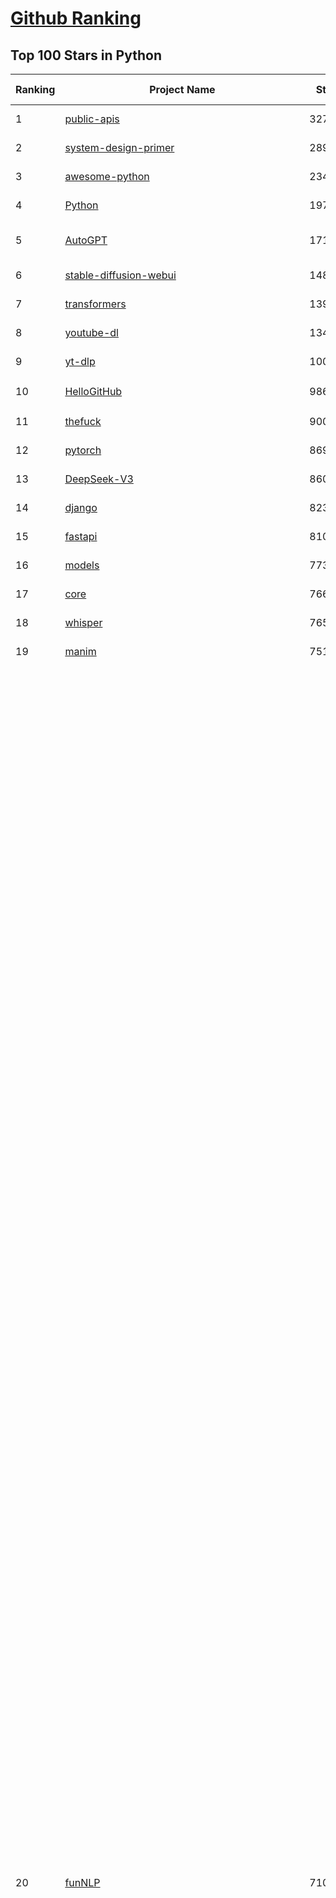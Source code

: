 [Github Ranking](../README.md)
==========

## Top 100 Stars in Python

| Ranking | Project Name | Stars | Forks | Language | Open Issues | Description | Last Commit |
| ------- | ------------ | ----- | ----- | -------- | ----------- | ----------- | ----------- |
| 1 | [public-apis](https://github.com/public-apis/public-apis) | 327827 | 34757 | Python | 48 | A collective list of free APIs | 2024-10-31T19:50:02Z |
| 2 | [system-design-primer](https://github.com/donnemartin/system-design-primer) | 289512 | 48179 | Python | 232 | Learn how to design large-scale systems. Prep for the system design interview.  Includes Anki flashcards. | 2024-12-02T01:10:39Z |
| 3 | [awesome-python](https://github.com/vinta/awesome-python) | 234440 | 25305 | Python | 0 | An opinionated list of awesome Python frameworks, libraries, software and resources. | 2024-08-11T17:10:18Z |
| 4 | [Python](https://github.com/TheAlgorithms/Python) | 197434 | 46274 | Python | 64 | All Algorithms implemented in Python | 2025-02-14T13:49:10Z |
| 5 | [AutoGPT](https://github.com/Significant-Gravitas/AutoGPT) | 171631 | 45079 | Python | 169 | AutoGPT is the vision of accessible AI for everyone, to use and to build on. Our mission is to provide the tools, so that you can focus on what matters. | 2025-02-19T03:12:44Z |
| 6 | [stable-diffusion-webui](https://github.com/AUTOMATIC1111/stable-diffusion-webui) | 148002 | 27658 | Python | 2299 | Stable Diffusion web UI | 2025-02-18T13:59:48Z |
| 7 | [transformers](https://github.com/huggingface/transformers) | 139661 | 28008 | Python | 988 | 🤗 Transformers: State-of-the-art Machine Learning for Pytorch, TensorFlow, and JAX. | 2025-02-18T22:43:36Z |
| 8 | [youtube-dl](https://github.com/ytdl-org/youtube-dl) | 134262 | 10207 | Python | 3690 | Command-line program to download videos from YouTube.com and other video sites | 2025-02-07T00:01:51Z |
| 9 | [yt-dlp](https://github.com/yt-dlp/yt-dlp) | 100863 | 7902 | Python | 1498 | A feature-rich command-line audio/video downloader | 2025-02-19T02:48:47Z |
| 10 | [HelloGitHub](https://github.com/521xueweihan/HelloGitHub) | 98607 | 9819 | Python | 192 | :octocat: 分享 GitHub 上有趣、入门级的开源项目。Share interesting, entry-level open source projects on GitHub. | 2025-01-27T03:53:33Z |
| 11 | [thefuck](https://github.com/nvbn/thefuck) | 90074 | 3627 | Python | 274 | Magnificent app which corrects your previous console command. | 2024-07-19T14:56:13Z |
| 12 | [pytorch](https://github.com/pytorch/pytorch) | 86992 | 23392 | Python | 14519 | Tensors and Dynamic neural networks in Python with strong GPU acceleration | 2025-02-19T04:05:27Z |
| 13 | [DeepSeek-V3](https://github.com/deepseek-ai/DeepSeek-V3) | 86081 | 13861 | Python | 101 | None | 2025-02-18T10:04:06Z |
| 14 | [django](https://github.com/django/django) | 82374 | 32264 | Python | 0 | The Web framework for perfectionists with deadlines. | 2025-02-18T16:29:56Z |
| 15 | [fastapi](https://github.com/fastapi/fastapi) | 81052 | 6965 | Python | 50 | FastAPI framework, high performance, easy to learn, fast to code, ready for production | 2025-02-18T18:44:24Z |
| 16 | [models](https://github.com/tensorflow/models) | 77380 | 45687 | Python | 1064 | Models and examples built with TensorFlow | 2025-02-18T21:43:31Z |
| 17 | [core](https://github.com/home-assistant/core) | 76607 | 32535 | Python | 2911 | :house_with_garden: Open source home automation that puts local control and privacy first. | 2025-02-19T03:15:02Z |
| 18 | [whisper](https://github.com/openai/whisper) | 76505 | 9144 | Python | 0 | Robust Speech Recognition via Large-Scale Weak Supervision | 2025-01-04T20:56:17Z |
| 19 | [manim](https://github.com/3b1b/manim) | 75102 | 6541 | Python | 437 | Animation engine for explanatory math videos | 2025-01-08T16:22:03Z |
| 20 | [funNLP](https://github.com/fighting41love/funNLP) | 71035 | 14683 | Python | 30 | 中英文敏感词、语言检测、中外手机/电话归属地/运营商查询、名字推断性别、手机号抽取、身份证抽取、邮箱抽取、中日文人名库、中文缩写库、拆字词典、词汇情感值、停用词、反动词表、暴恐词表、繁简体转换、英文模拟中文发音、汪峰歌词生成器、职业名称词库、同义词库、反义词库、否定词库、汽车品牌词库、汽车零件词库、连续英文切割、各种中文词向量、公司名字大全、古诗词库、IT词库、财经词库、成语词库、地名词库、历史名人词库、诗词词库、医学词库、饮食词库、法律词库、汽车词库、动物词库、中文聊天语料、中文谣言数据、百度中文问答数据集、句子相似度匹配算法集合、bert资源、文本生成&摘要相关工具、cocoNLP信息抽取工具、国内电话号码正则匹配、清华大学XLORE:中英文跨语言百科知识图谱、清华大学人工智能技术系列报告、自然语言生成、NLU太难了系列、自动对联数据及机器人、用户名黑名单列表、罪名法务名词及分类模型、微信公众号语料、cs224n深度学习自然语言处理课程、中文手写汉字识别、中文自然语言处理 语料/数据集、变量命名神器、分词语料库+代码、任务型对话英文数据集、ASR 语音数据集 + 基于深度学习的中文语音识别系统、笑声检测器、Microsoft多语言数字/单位/如日期时间识别包、中华新华字典数据库及api(包括常用歇后语、成语、词语和汉字)、文档图谱自动生成、SpaCy 中文模型、Common Voice语音识别数据集新版、神经网络关系抽取、基于bert的命名实体识别、关键词(Keyphrase)抽取包pke、基于医疗领域知识图谱的问答系统、基于依存句法与语义角色标注的事件三元组抽取、依存句法分析4万句高质量标注数据、cnocr：用来做中文OCR的Python3包、中文人物关系知识图谱项目、中文nlp竞赛项目及代码汇总、中文字符数据、speech-aligner: 从“人声语音”及其“语言文本”产生音素级别时间对齐标注的工具、AmpliGraph: 知识图谱表示学习(Python)库：知识图谱概念链接预测、Scattertext 文本可视化(python)、语言/知识表示工具：BERT & ERNIE、中文对比英文自然语言处理NLP的区别综述、Synonyms中文近义词工具包、HarvestText领域自适应文本挖掘工具（新词发现-情感分析-实体链接等）、word2word：(Python)方便易用的多语言词-词对集：62种语言/3,564个多语言对、语音识别语料生成工具：从具有音频/字幕的在线视频创建自动语音识别(ASR)语料库、构建医疗实体识别的模型（包含词典和语料标注）、单文档非监督的关键词抽取、Kashgari中使用gpt-2语言模型、开源的金融投资数据提取工具、文本自动摘要库TextTeaser: 仅支持英文、人民日报语料处理工具集、一些关于自然语言的基本模型、基于14W歌曲知识库的问答尝试--功能包括歌词接龙and已知歌词找歌曲以及歌曲歌手歌词三角关系的问答、基于Siamese bilstm模型的相似句子判定模型并提供训练数据集和测试数据集、用Transformer编解码模型实现的根据Hacker News文章标题自动生成评论、用BERT进行序列标记和文本分类的模板代码、LitBank：NLP数据集——支持自然语言处理和计算人文学科任务的100部带标记英文小说语料、百度开源的基准信息抽取系统、虚假新闻数据集、Facebook: LAMA语言模型分析，提供Transformer-XL/BERT/ELMo/GPT预训练语言模型的统一访问接口、CommonsenseQA：面向常识的英文QA挑战、中文知识图谱资料、数据及工具、各大公司内部里大牛分享的技术文档 PDF 或者 PPT、自然语言生成SQL语句（英文）、中文NLP数据增强（EDA）工具、英文NLP数据增强工具 、基于医药知识图谱的智能问答系统、京东商品知识图谱、基于mongodb存储的军事领域知识图谱问答项目、基于远监督的中文关系抽取、语音情感分析、中文ULMFiT-情感分析-文本分类-语料及模型、一个拍照做题程序、世界各国大规模人名库、一个利用有趣中文语料库 qingyun 训练出来的中文聊天机器人、中文聊天机器人seqGAN、省市区镇行政区划数据带拼音标注、教育行业新闻语料库包含自动文摘功能、开放了对话机器人-知识图谱-语义理解-自然语言处理工具及数据、中文知识图谱：基于百度百科中文页面-抽取三元组信息-构建中文知识图谱、masr: 中文语音识别-提供预训练模型-高识别率、Python音频数据增广库、中文全词覆盖BERT及两份阅读理解数据、ConvLab：开源多域端到端对话系统平台、中文自然语言处理数据集、基于最新版本rasa搭建的对话系统、基于TensorFlow和BERT的管道式实体及关系抽取、一个小型的证券知识图谱/知识库、复盘所有NLP比赛的TOP方案、OpenCLaP：多领域开源中文预训练语言模型仓库、UER：基于不同语料+编码器+目标任务的中文预训练模型仓库、中文自然语言处理向量合集、基于金融-司法领域(兼有闲聊性质)的聊天机器人、g2pC：基于上下文的汉语读音自动标记模块、Zincbase 知识图谱构建工具包、诗歌质量评价/细粒度情感诗歌语料库、快速转化「中文数字」和「阿拉伯数字」、百度知道问答语料库、基于知识图谱的问答系统、jieba_fast 加速版的jieba、正则表达式教程、中文阅读理解数据集、基于BERT等最新语言模型的抽取式摘要提取、Python利用深度学习进行文本摘要的综合指南、知识图谱深度学习相关资料整理、维基大规模平行文本语料、StanfordNLP 0.2.0：纯Python版自然语言处理包、NeuralNLP-NeuralClassifier：腾讯开源深度学习文本分类工具、端到端的封闭域对话系统、中文命名实体识别：NeuroNER vs. BertNER、新闻事件线索抽取、2019年百度的三元组抽取比赛：“科学空间队”源码、基于依存句法的开放域文本知识三元组抽取和知识库构建、中文的GPT2训练代码、ML-NLP - 机器学习(Machine Learning)NLP面试中常考到的知识点和代码实现、nlp4han:中文自然语言处理工具集(断句/分词/词性标注/组块/句法分析/语义分析/NER/N元语法/HMM/代词消解/情感分析/拼写检查、XLM：Facebook的跨语言预训练语言模型、用基于BERT的微调和特征提取方法来进行知识图谱百度百科人物词条属性抽取、中文自然语言处理相关的开放任务-数据集-当前最佳结果、CoupletAI - 基于CNN+Bi-LSTM+Attention 的自动对对联系统、抽象知识图谱、MiningZhiDaoQACorpus - 580万百度知道问答数据挖掘项目、brat rapid annotation tool: 序列标注工具、大规模中文知识图谱数据：1.4亿实体、数据增强在机器翻译及其他nlp任务中的应用及效果、allennlp阅读理解:支持多种数据和模型、PDF表格数据提取工具 、 Graphbrain：AI开源软件库和科研工具，目的是促进自动意义提取和文本理解以及知识的探索和推断、简历自动筛选系统、基于命名实体识别的简历自动摘要、中文语言理解测评基准，包括代表性的数据集&基准模型&语料库&排行榜、树洞 OCR 文字识别 、从包含表格的扫描图片中识别表格和文字、语声迁移、Python口语自然语言处理工具集(英文)、 similarity：相似度计算工具包，java编写、海量中文预训练ALBERT模型 、Transformers 2.0 、基于大规模音频数据集Audioset的音频增强 、Poplar：网页版自然语言标注工具、图片文字去除，可用于漫画翻译 、186种语言的数字叫法库、Amazon发布基于知识的人-人开放领域对话数据集 、中文文本纠错模块代码、繁简体转换 、 Python实现的多种文本可读性评价指标、类似于人名/地名/组织机构名的命名体识别数据集 、东南大学《知识图谱》研究生课程(资料)、. 英文拼写检查库 、 wwsearch是企业微信后台自研的全文检索引擎、CHAMELEON：深度学习新闻推荐系统元架构 、 8篇论文梳理BERT相关模型进展与反思、DocSearch：免费文档搜索引擎、 LIDA：轻量交互式对话标注工具 、aili - the fastest in-memory index in the East 东半球最快并发索引 、知识图谱车音工作项目、自然语言生成资源大全 、中日韩分词库mecab的Python接口库、中文文本摘要/关键词提取、汉字字符特征提取器 (featurizer)，提取汉字的特征（发音特征、字形特征）用做深度学习的特征、中文生成任务基准测评 、中文缩写数据集、中文任务基准测评 - 代表性的数据集-基准(预训练)模型-语料库-baseline-工具包-排行榜、PySS3：面向可解释AI的SS3文本分类器机器可视化工具 、中文NLP数据集列表、COPE - 格律诗编辑程序、doccano：基于网页的开源协同多语言文本标注工具 、PreNLP：自然语言预处理库、简单的简历解析器，用来从简历中提取关键信息、用于中文闲聊的GPT2模型：GPT2-chitchat、基于检索聊天机器人多轮响应选择相关资源列表(Leaderboards、Datasets、Papers)、(Colab)抽象文本摘要实现集锦(教程 、词语拼音数据、高效模糊搜索工具、NLP数据增广资源集、微软对话机器人框架 、 GitHub Typo Corpus：大规模GitHub多语言拼写错误/语法错误数据集、TextCluster：短文本聚类预处理模块 Short text cluster、面向语音识别的中文文本规范化、BLINK：最先进的实体链接库、BertPunc：基于BERT的最先进标点修复模型、Tokenizer：快速、可定制的文本词条化库、中文语言理解测评基准，包括代表性的数据集、基准(预训练)模型、语料库、排行榜、spaCy 医学文本挖掘与信息提取 、 NLP任务示例项目代码集、 python拼写检查库、chatbot-list - 行业内关于智能客服、聊天机器人的应用和架构、算法分享和介绍、语音质量评价指标(MOSNet, BSSEval, STOI, PESQ, SRMR)、 用138GB语料训练的法文RoBERTa预训练语言模型 、BERT-NER-Pytorch：三种不同模式的BERT中文NER实验、无道词典 - 有道词典的命令行版本，支持英汉互查和在线查询、2019年NLP亮点回顾、 Chinese medical dialogue data 中文医疗对话数据集 、最好的汉字数字(中文数字)-阿拉伯数字转换工具、 基于百科知识库的中文词语多词义/义项获取与特定句子词语语义消歧、awesome-nlp-sentiment-analysis - 情感分析、情绪原因识别、评价对象和评价词抽取、LineFlow：面向所有深度学习框架的NLP数据高效加载器、中文医学NLP公开资源整理 、MedQuAD：(英文)医学问答数据集、将自然语言数字串解析转换为整数和浮点数、Transfer Learning in Natural Language Processing (NLP) 、面向语音识别的中文/英文发音辞典、Tokenizers：注重性能与多功能性的最先进分词器、CLUENER 细粒度命名实体识别 Fine Grained Named Entity Recognition、 基于BERT的中文命名实体识别、中文谣言数据库、NLP数据集/基准任务大列表、nlp相关的一些论文及代码, 包括主题模型、词向量(Word Embedding)、命名实体识别(NER)、文本分类(Text Classificatin)、文本生成(Text Generation)、文本相似性(Text Similarity)计算等，涉及到各种与nlp相关的算法，基于keras和tensorflow 、Python文本挖掘/NLP实战示例、 Blackstone：面向非结构化法律文本的spaCy pipeline和NLP模型通过同义词替换实现文本“变脸” 、中文 预训练 ELECTREA 模型: 基于对抗学习 pretrain Chinese Model 、albert-chinese-ner - 用预训练语言模型ALBERT做中文NER 、基于GPT2的特定主题文本生成/文本增广、开源预训练语言模型合集、多语言句向量包、编码、标记和实现：一种可控高效的文本生成方法、 英文脏话大列表 、attnvis：GPT2、BERT等transformer语言模型注意力交互可视化、CoVoST：Facebook发布的多语种语音-文本翻译语料库，包括11种语言(法语、德语、荷兰语、俄语、西班牙语、意大利语、土耳其语、波斯语、瑞典语、蒙古语和中文)的语音、文字转录及英文译文、Jiagu自然语言处理工具 - 以BiLSTM等模型为基础，提供知识图谱关系抽取 中文分词 词性标注 命名实体识别 情感分析 新词发现 关键词 文本摘要 文本聚类等功能、用unet实现对文档表格的自动检测，表格重建、NLP事件提取文献资源列表 、 金融领域自然语言处理研究资源大列表、CLUEDatasetSearch - 中英文NLP数据集：搜索所有中文NLP数据集，附常用英文NLP数据集 、medical_NER - 中文医学知识图谱命名实体识别 、(哈佛)讲因果推理的免费书、知识图谱相关学习资料/数据集/工具资源大列表、Forte：灵活强大的自然语言处理pipeline工具集 、Python字符串相似性算法库、PyLaia：面向手写文档分析的深度学习工具包、TextFooler：针对文本分类/推理的对抗文本生成模块、Haystack：灵活、强大的可扩展问答(QA)框架、中文关键短语抽取工具 | 2024-05-10T07:38:24Z |
| 21 | [flask](https://github.com/pallets/flask) | 68843 | 16292 | Python | 2 | The Python micro framework for building web applications. | 2025-01-05T17:10:05Z |
| 22 | [screenshot-to-code](https://github.com/abi/screenshot-to-code) | 68412 | 8399 | Python | 91 | Drop in a screenshot and convert it to clean code (HTML/Tailwind/React/Vue) | 2025-02-18T21:29:11Z |
| 23 | [devops-exercises](https://github.com/bregman-arie/devops-exercises) | 67889 | 15159 | Python | 32 | Linux, Jenkins, AWS, SRE, Prometheus, Docker, Python, Ansible, Git, Kubernetes, Terraform, OpenStack, SQL, NoSQL, Azure, GCP, DNS, Elastic, Network, Virtualization. DevOps Interview Questions | 2025-01-25T17:57:43Z |
| 24 | [ComfyUI](https://github.com/comfyanonymous/ComfyUI) | 67601 | 7249 | Python | 1943 | The most powerful and modular diffusion model GUI, api and backend with a graph/nodes interface. | 2025-02-18T22:53:02Z |
| 25 | [gpt_academic](https://github.com/binary-husky/gpt_academic) | 67558 | 8292 | Python | 234 | 为GPT/GLM等LLM大语言模型提供实用化交互接口，特别优化论文阅读/润色/写作体验，模块化设计，支持自定义快捷按钮&函数插件，支持Python和C++等项目剖析&自译解功能，PDF/LaTex论文翻译&总结功能，支持并行问询多种LLM模型，支持chatglm3等本地模型。接入通义千问, deepseekcoder, 讯飞星火, 文心一言, llama2, rwkv, claude2, moss等。 | 2025-02-12T16:20:25Z |
| 26 | [awesome-machine-learning](https://github.com/josephmisiti/awesome-machine-learning) | 66975 | 14796 | Python | 0 | A curated list of awesome Machine Learning frameworks, libraries and software. | 2025-02-13T13:51:00Z |
| 27 | [d2l-zh](https://github.com/d2l-ai/d2l-zh) | 65867 | 11259 | Python | 0 | 《动手学深度学习》：面向中文读者、能运行、可讨论。中英文版被70多个国家的500多所大学用于教学。 | 2024-07-30T09:32:19Z |
| 28 | [cpython](https://github.com/python/cpython) | 65349 | 31134 | Python | 7213 | The Python programming language | 2025-02-19T00:52:46Z |
| 29 | [ansible](https://github.com/ansible/ansible) | 64083 | 23969 | Python | 539 | Ansible is a radically simple IT automation platform that makes your applications and systems easier to deploy and maintain. Automate everything from code deployment to network configuration to cloud management, in a language that approaches plain English, using SSH, with no agents to install on remote systems. https://docs.ansible.com. | 2025-02-18T21:42:22Z |
| 30 | [gpt4free](https://github.com/xtekky/gpt4free) | 63594 | 13550 | Python | 55 | The official gpt4free repository \| various collection of powerful language models \| o3 mini and deepseek r1 | 2025-02-12T17:26:25Z |
| 31 | [PayloadsAllTheThings](https://github.com/swisskyrepo/PayloadsAllTheThings) | 63251 | 15006 | Python | 0 | A list of useful payloads and bypass for Web Application Security and Pentest/CTF | 2025-02-18T20:50:17Z |
| 32 | [keras](https://github.com/keras-team/keras) | 62580 | 19519 | Python | 223 | Deep Learning for humans | 2025-02-18T22:24:10Z |
| 33 | [sherlock](https://github.com/sherlock-project/sherlock) | 62501 | 7189 | Python | 73 | Hunt down social media accounts by username across social networks | 2025-02-17T06:07:27Z |
| 34 | [scikit-learn](https://github.com/scikit-learn/scikit-learn) | 61140 | 25595 | Python | 1565 | scikit-learn: machine learning in Python | 2025-02-18T22:51:36Z |
| 35 | [new-pac](https://github.com/Alvin9999/new-pac) | 58651 | 9739 | Python | 418 | 翻墙-科学上网、自由上网、免费科学上网、免费翻墙、fanqiang、油管youtube/视频下载、软件、VPN、一键翻墙浏览器，vps一键搭建翻墙服务器脚本/教程，免费shadowsocks/ss/ssr/v2ray/goflyway账号/节点，翻墙梯子，电脑、手机、iOS、安卓、windows、Mac、Linux、路由器翻墙、科学上网、youtube视频下载、youtube油管镜像/免翻墙网站、美区apple id共享账号、翻墙-科学上网-梯子 | 2025-02-19T04:02:15Z |
| 36 | [annotated_deep_learning_paper_implementations](https://github.com/labmlai/annotated_deep_learning_paper_implementations) | 58620 | 5968 | Python | 31 | 🧑‍🏫 60+ Implementations/tutorials of deep learning papers with side-by-side notes 📝; including transformers (original, xl, switch, feedback, vit, ...), optimizers (adam, adabelief, sophia, ...), gans(cyclegan, stylegan2, ...), 🎮 reinforcement learning (ppo, dqn), capsnet, distillation, ... 🧠 | 2024-08-24T09:18:59Z |
| 37 | [open-interpreter](https://github.com/OpenInterpreter/open-interpreter) | 58375 | 4994 | Python | 208 | A natural language interface for computers | 2025-01-24T13:02:04Z |
| 38 | [localstack](https://github.com/localstack/localstack) | 57745 | 4082 | Python | 268 | 💻 A fully functional local AWS cloud stack. Develop and test your cloud & Serverless apps offline | 2025-02-19T01:30:10Z |
| 39 | [llama](https://github.com/meta-llama/llama) | 57650 | 9706 | Python | 420 | Inference code for Llama models | 2025-01-26T21:42:26Z |
| 40 | [private-gpt](https://github.com/zylon-ai/private-gpt) | 55254 | 7415 | Python | 240 | Interact with your documents using the power of GPT, 100% privately, no data leaks | 2024-11-13T19:30:32Z |
| 41 | [you-get](https://github.com/soimort/you-get) | 54947 | 9713 | Python | 0 | :arrow_double_down: Dumb downloader that scrapes the web | 2025-01-04T02:13:08Z |
| 42 | [scrapy](https://github.com/scrapy/scrapy) | 54217 | 10655 | Python | 436 | Scrapy, a fast high-level web crawling & scraping framework for Python. | 2025-02-16T19:28:58Z |
| 43 | [face_recognition](https://github.com/ageitgey/face_recognition) | 54147 | 13557 | Python | 758 | The world's simplest facial recognition api for Python and the command line | 2024-08-21T06:22:36Z |
| 44 | [Real-Time-Voice-Cloning](https://github.com/CorentinJ/Real-Time-Voice-Cloning) | 53540 | 8893 | Python | 198 | Clone a voice in 5 seconds to generate arbitrary speech in real-time | 2024-08-14T19:54:03Z |
| 45 | [faceswap](https://github.com/deepfakes/faceswap) | 53280 | 13328 | Python | 29 | Deepfakes Software For All | 2024-11-19T23:13:32Z |
| 46 | [gpt-engineer](https://github.com/AntonOsika/gpt-engineer) | 53123 | 6938 | Python | 19 | Platform to experiment with the AI Software Engineer. Terminal based. NOTE: Very different from https://gptengineer.app | 2024-11-17T22:47:32Z |
| 47 | [openpilot](https://github.com/commaai/openpilot) | 52544 | 9461 | Python | 111 | openpilot is an operating system for robotics. Currently, it upgrades the driver assistance system on 275+ supported cars. | 2025-02-19T03:49:34Z |
| 48 | [requests](https://github.com/psf/requests) | 52520 | 9382 | Python | 187 | A simple, yet elegant, HTTP library. | 2025-02-17T12:40:19Z |
| 49 | [yolov5](https://github.com/ultralytics/yolov5) | 52406 | 16686 | Python | 198 | YOLOv5 🚀 in PyTorch > ONNX > CoreML > TFLite | 2025-01-30T16:42:48Z |
| 50 | [hackingtool](https://github.com/Z4nzu/hackingtool) | 51617 | 5569 | Python | 46 | ALL IN ONE Hacking Tool For Hackers | 2024-07-31T13:30:04Z |
| 51 | [rich](https://github.com/Textualize/rich) | 50804 | 1783 | Python | 195 | Rich is a Python library for rich text and beautiful formatting in the terminal. | 2024-12-02T16:01:57Z |
| 52 | [grok-1](https://github.com/xai-org/grok-1) | 49989 | 8341 | Python | 80 | Grok open release | 2024-08-30T04:17:25Z |
| 53 | [langflow](https://github.com/langflow-ai/langflow) | 48461 | 5305 | Python | 300 | Langflow is a low-code app builder for RAG and multi-agent AI applications. It’s Python-based and agnostic to any model, API, or database. | 2025-02-18T22:05:35Z |
| 54 | [professional-programming](https://github.com/charlax/professional-programming) | 47330 | 3751 | Python | 0 | A collection of learning resources for curious software engineers | 2025-02-15T15:56:30Z |
| 55 | [big-list-of-naughty-strings](https://github.com/minimaxir/big-list-of-naughty-strings) | 46970 | 2152 | Python | 69 | The Big List of Naughty Strings is a list of strings which have a high probability of causing issues when used as user-input data. | 2024-04-18T03:26:59Z |
| 56 | [OpenHands](https://github.com/All-Hands-AI/OpenHands) | 46810 | 5143 | Python | 252 | 🙌 OpenHands: Code Less, Make More | 2025-02-19T02:43:12Z |
| 57 | [PaddleOCR](https://github.com/PaddlePaddle/PaddleOCR) | 46521 | 8009 | Python | 23 | Awesome multilingual OCR toolkits based on PaddlePaddle (practical ultra lightweight OCR system, support 80+ languages recognition, provide data annotation and synthesis tools, support training and deployment among server, mobile, embedded and IoT devices) | 2025-02-18T23:39:00Z |
| 58 | [MetaGPT](https://github.com/geekan/MetaGPT) | 46425 | 5529 | Python | 48 | 🌟 The Multi-Agent Framework: First AI Software Company, Towards Natural Language Programming | 2025-02-18T12:25:51Z |
| 59 | [pandas](https://github.com/pandas-dev/pandas) | 44620 | 18236 | Python | 3616 | Flexible and powerful data analysis / manipulation library for Python, providing labeled data structures similar to R data.frame objects, statistical functions, and much more | 2025-02-19T02:35:42Z |
| 60 | [30-Days-Of-Python](https://github.com/Asabeneh/30-Days-Of-Python) | 44570 | 8530 | Python | 52 | 30 days of Python programming challenge is a step-by-step guide to learn the Python programming language in 30 days. This challenge may take more than100 days, follow your own pace.  These videos may help too: https://www.youtube.com/channel/UC7PNRuno1rzYPb1xLa4yktw | 2025-02-11T09:58:01Z |
| 61 | [Deep-Live-Cam](https://github.com/hacksider/Deep-Live-Cam) | 43971 | 6440 | Python | 7 | real time face swap and one-click video deepfake with only a single image | 2025-02-14T09:33:35Z |
| 62 | [Fooocus](https://github.com/lllyasviel/Fooocus) | 43289 | 6451 | Python | 199 | Focus on prompting and generating | 2025-01-24T10:55:35Z |
| 63 | [text-generation-webui](https://github.com/oobabooga/text-generation-webui) | 42537 | 5498 | Python | 210 | A Gradio web UI for Large Language Models with support for multiple inference backends. | 2025-02-18T15:02:52Z |
| 64 | [ChatGLM-6B](https://github.com/THUDM/ChatGLM-6B) | 41031 | 5237 | Python | 556 | ChatGLM-6B: An Open Bilingual Dialogue Language Model \| 开源双语对话语言模型 | 2024-06-27T04:05:25Z |
| 65 | [python-patterns](https://github.com/faif/python-patterns) | 40947 | 6954 | Python | 11 | A collection of design patterns/idioms in Python | 2024-09-05T20:53:59Z |
| 66 | [LLaMA-Factory](https://github.com/hiyouga/LLaMA-Factory) | 40906 | 5022 | Python | 286 | Unified Efficient Fine-Tuning of 100+ LLMs & VLMs (ACL 2024) | 2025-02-18T10:29:29Z |
| 67 | [GPT-SoVITS](https://github.com/RVC-Boss/GPT-SoVITS) | 40754 | 4544 | Python | 700 | 1 min voice data can also be used to train a good TTS model! (few shot voice cloning) | 2025-02-18T07:23:38Z |
| 68 | [odoo](https://github.com/odoo/odoo) | 40676 | 26415 | Python | 3018 | Odoo. Open Source Apps To Grow Your Business. | 2025-02-19T03:32:14Z |
| 69 | [diagrams](https://github.com/mingrammer/diagrams) | 40303 | 2587 | Python | 306 | :art: Diagram as Code for prototyping cloud system architectures | 2025-02-11T07:01:44Z |
| 70 | [stablediffusion](https://github.com/Stability-AI/stablediffusion) | 40125 | 5156 | Python | 242 | High-Resolution Image Synthesis with Latent Diffusion Models | 2024-10-10T21:28:57Z |
| 71 | [ailearning](https://github.com/apachecn/ailearning) | 40119 | 11502 | Python | 2 | AiLearning：数据分析+机器学习实战+线性代数+PyTorch+NLTK+TF2 | 2024-11-12T16:21:55Z |
| 72 | [sentry](https://github.com/getsentry/sentry) | 40045 | 4264 | Python | 2084 | Developer-first error tracking and performance monitoring | 2025-02-19T02:47:05Z |
| 73 | [autogen](https://github.com/microsoft/autogen) | 39705 | 5835 | Python | 524 | A programming framework for agentic AI 🤖 PyPi: autogen-agentchat Discord: https://aka.ms/autogen-discord Office Hour: https://aka.ms/autogen-officehour | 2025-02-19T01:17:43Z |
| 74 | [black](https://github.com/psf/black) | 39606 | 2524 | Python | 343 | The uncompromising Python code formatter | 2025-02-18T15:30:12Z |
| 75 | [nanoGPT](https://github.com/karpathy/nanoGPT) | 39418 | 6439 | Python | 219 | The simplest, fastest repository for training/finetuning medium-sized GPTs. | 2024-12-09T23:53:04Z |
| 76 | [ColossalAI](https://github.com/hpcaitech/ColossalAI) | 39340 | 4394 | Python | 402 | Making large AI models cheaper, faster and more accessible | 2025-02-19T01:46:11Z |
| 77 | [llama_index](https://github.com/run-llama/llama_index) | 39036 | 5571 | Python | 644 | LlamaIndex is the leading framework for building LLM-powered agents over your data. | 2025-02-18T01:22:06Z |
| 78 | [cheat.sh](https://github.com/chubin/cheat.sh) | 38958 | 1808 | Python | 120 | the only cheat sheet you need | 2025-02-01T13:32:00Z |
| 79 | [airflow](https://github.com/apache/airflow) | 38827 | 14676 | Python | 1102 | Apache Airflow - A platform to programmatically author, schedule, and monitor workflows | 2025-02-18T21:01:01Z |
| 80 | [Deep-Learning-Papers-Reading-Roadmap](https://github.com/floodsung/Deep-Learning-Papers-Reading-Roadmap) | 38765 | 7345 | Python | 50 | Deep Learning papers reading roadmap for anyone who are eager to learn this amazing tech! | 2022-11-27T13:18:32Z |
| 81 | [bert](https://github.com/google-research/bert) | 38667 | 9662 | Python | 790 | TensorFlow code and pre-trained models for BERT | 2024-07-23T23:39:41Z |
| 82 | [vllm](https://github.com/vllm-project/vllm) | 38404 | 5762 | Python | 1273 | A high-throughput and memory-efficient inference and serving engine for LLMs | 2025-02-19T03:40:20Z |
| 83 | [mitmproxy](https://github.com/mitmproxy/mitmproxy) | 37952 | 4105 | Python | 322 | An interactive TLS-capable intercepting HTTP proxy for penetration testers and software developers. | 2025-02-17T12:03:21Z |
| 84 | [FastChat](https://github.com/lm-sys/FastChat) | 37830 | 4622 | Python | 798 | An open platform for training, serving, and evaluating large language models. Release repo for Vicuna and Chatbot Arena. | 2025-02-18T20:55:27Z |
| 85 | [TTS](https://github.com/coqui-ai/TTS) | 37792 | 4720 | Python | 14 | 🐸💬 - a deep learning toolkit for Text-to-Speech, battle-tested in research and production | 2024-08-16T12:07:14Z |
| 86 | [streamlit](https://github.com/streamlit/streamlit) | 37555 | 3241 | Python | 949 | Streamlit — A faster way to build and share data apps. | 2025-02-19T02:17:45Z |
| 87 | [ragflow](https://github.com/infiniflow/ragflow) | 37422 | 3323 | Python | 1015 | RAGFlow is an open-source RAG (Retrieval-Augmented Generation) engine based on deep document understanding. | 2025-02-19T03:50:57Z |
| 88 | [WeChatMsg](https://github.com/LC044/WeChatMsg) | 37346 | 3848 | Python | 59 | 提取微信聊天记录，将其导出成HTML、Word、Excel文档永久保存，对聊天记录进行分析生成年度聊天报告，用聊天数据训练专属于个人的AI聊天助手 | 2025-01-02T13:14:29Z |
| 89 | [quivr](https://github.com/QuivrHQ/quivr) | 37325 | 3622 | Python | 40 | Opiniated RAG for integrating GenAI in your apps 🧠   Focus on your product rather than the RAG. Easy integration in existing products with customisation!  Any LLM: GPT4, Groq, Llama. Any Vectorstore: PGVector, Faiss. Any Files. Anyway you want.  | 2025-02-12T17:14:51Z |
| 90 | [Open-Assistant](https://github.com/LAION-AI/Open-Assistant) | 37240 | 3255 | Python | 226 | OpenAssistant is a chat-based assistant that understands tasks, can interact with third-party systems, and retrieve information dynamically to do so. | 2024-08-17T01:55:35Z |
| 91 | [python-cheatsheet](https://github.com/gto76/python-cheatsheet) | 36863 | 6531 | Python | 5 | Comprehensive Python Cheatsheet | 2025-02-18T17:46:49Z |
| 92 | [DeepSpeed](https://github.com/deepspeedai/DeepSpeed) | 36818 | 4244 | Python | 1001 | DeepSpeed is a deep learning optimization library that makes distributed training and inference easy, efficient, and effective. | 2025-02-19T01:15:28Z |
| 93 | [interview_internal_reference](https://github.com/0voice/interview_internal_reference) | 36787 | 9456 | Python | 28 | 2023年最新总结，阿里，腾讯，百度，美团，头条等技术面试题目，以及答案，专家出题人分析汇总。 | 2024-05-20T12:04:02Z |
| 94 | [ultralytics](https://github.com/ultralytics/ultralytics) | 36689 | 7083 | Python | 743 | Ultralytics YOLO11 🚀 | 2025-02-19T02:52:30Z |
| 95 | [GFPGAN](https://github.com/TencentARC/GFPGAN) | 36333 | 6028 | Python | 353 | GFPGAN aims at developing Practical Algorithms for Real-world Face Restoration. | 2024-07-26T18:44:02Z |
| 96 | [freqtrade](https://github.com/freqtrade/freqtrade) | 36316 | 7092 | Python | 39 | Free, open source crypto trading bot | 2025-02-18T18:44:29Z |
| 97 | [OpenBB](https://github.com/OpenBB-finance/OpenBB) | 36193 | 3279 | Python | 36 | Investment Research for Everyone, Everywhere. | 2025-02-18T22:45:03Z |
| 98 | [gradio](https://github.com/gradio-app/gradio) | 36152 | 2718 | Python | 455 | Build and share delightful machine learning apps, all in Python. 🌟 Star to support our work! | 2025-02-19T04:01:07Z |
| 99 | [wtfpython](https://github.com/satwikkansal/wtfpython) | 36026 | 2668 | Python | 72 | What the f*ck Python? 😱 | 2025-01-16T18:18:13Z |
| 100 | [DragGAN](https://github.com/XingangPan/DragGAN) | 35862 | 3452 | Python | 144 | Official Code for DragGAN (SIGGRAPH 2023) | 2024-05-18T17:51:40Z |


